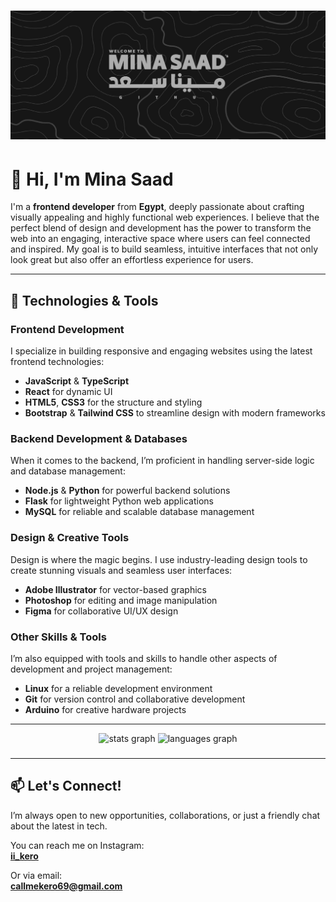 # ![Banner](BANNER.png)

# 👋 Hi, I'm **Mina Saad**

I'm a **frontend developer** from **Egypt**, deeply passionate about crafting visually appealing and highly functional web experiences. I believe that the perfect blend of design and development has the power to transform the web into an engaging, interactive space where users can feel connected and inspired. My goal is to build seamless, intuitive interfaces that not only look great but also offer an effortless experience for users.

---

## 🚀 Technologies & Tools

### **Frontend Development**  
I specialize in building responsive and engaging websites using the latest frontend technologies:
- **JavaScript** & **TypeScript**
- **React** for dynamic UI
- **HTML5**, **CSS3** for the structure and styling
- **Bootstrap** & **Tailwind CSS** to streamline design with modern frameworks

### **Backend Development & Databases**  
When it comes to the backend, I’m proficient in handling server-side logic and database management:
- **Node.js** & **Python** for powerful backend solutions
- **Flask** for lightweight Python web applications
- **MySQL** for reliable and scalable database management

### **Design & Creative Tools**  
Design is where the magic begins. I use industry-leading design tools to create stunning visuals and seamless user interfaces:
- **Adobe Illustrator** for vector-based graphics
- **Photoshop** for editing and image manipulation
- **Figma** for collaborative UI/UX design

### **Other Skills & Tools**  
I’m also equipped with tools and skills to handle other aspects of development and project management:
- **Linux** for a reliable development environment
- **Git** for version control and collaborative development
- **Arduino** for creative hardware projects

---

<div align="center">
  <img src="https://github-readme-stats.vercel.app/api?username=CALLMEKERO&hide_title=false&hide_rank=false&show_icons=true&include_all_commits=true&count_private=true&disable_animations=false&theme=dark&locale=en&hide_border=true&order=1" height="150" alt="stats graph"  />
  <img src="https://github-readme-stats.vercel.app/api/top-langs?username=CALLMEKERO&locale=en&hide_title=false&layout=compact&card_width=320&langs_count=5&theme=dark&hide_border=true&order=2" height="150" alt="languages graph"  />
</div>

###

---

## 📫 Let's Connect!

I’m always open to new opportunities, collaborations, or just a friendly chat about the latest in tech. 

You can reach me on Instagram:  
[**ii_kero**](https://www.instagram.com/ii_kero)

Or via email:  
[**callmekero69@gmail.com**](mailto:callmekero69@gmail.com)

